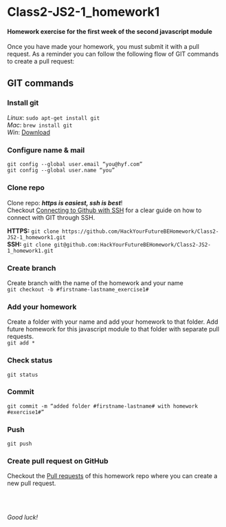 # Class2-JS2-1_homework1
#### Homework exercise for the first week of the second javascript module
Once you have made your homework, you must submit it with a pull request. As a reminder you can follow the following flow of GIT commands to create a pull request:

## GIT commands

### Install git
*Linux*: `sudo apt-get install git`   
*Mac*: `brew install git`  
*Win*: [Download](https://git-scm.com/download/win)


### Configure name & mail
`git config --global user.email “you@hyf.com”`   
`git config --global user.name “you”`

### Clone repo
Clone repo: **_https is easiest, ssh is best_**!    
Checkout [Connecting to Github with SSH](https://help.github.com/articles/connecting-to-github-with-ssh/) for a clear guide on how to connect with GIT through SSH.


**HTTPS:** `git clone
https://github.com/HackYourFutureBEHomework/Class2-JS2-1_homework1.git`   
**SSH:**
`git clone git@github.com:HackYourFutureBEHomework/Class2-JS2-1_homework1.git`

### Create branch
Create branch with the name of the homework and your name  
`git checkout -b #firstname-lastname_exercise1#`

### Add your homework
Create a folder with your name and add your homework to that folder.
Add future homework for this javascript module to that folder with separate pull requests.  
`git add *`

### Check status
`git status`

### Commit
`git commit -m “added folder #firstname-lastname# with homework #exercise1#”`

### Push
`git push`

### Create pull request on GitHub
Checkout the [Pull requests](https://github.com/HackYourFutureBEHomework/Class2-JS2-1_homework1/pulls) of this homework repo where you can create a new pull request.

<br><br>

 _Good luck!_


